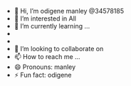 - 👋 Hi, I’m odigene manley @34578185
- 👀 I’m interested in All
- 🌱 I’m currently learning ...
-
-
- 💞️ I’m looking to collaborate on 
- 📫 How to reach me ...
- 😄 Pronouns: manley
- ⚡ Fun fact: odigene

<!---
34578185/34578185 is a ✨ special ✨ repository because its `README.md` (this file) appears on your GitHub profile.
You can click the Preview link to take a look at your changes.
--->
